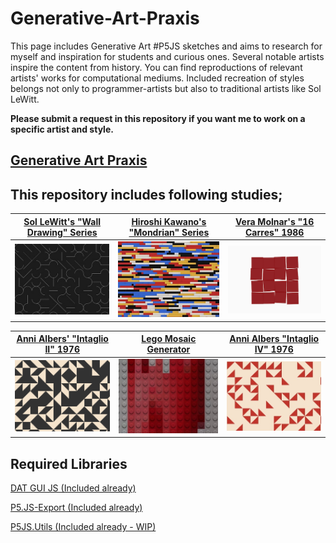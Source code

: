 # Generative-Art-Praxis
This page includes Generative Art #P5JS sketches and aims to research for myself and inspiration for students and curious ones. Several notable artists inspire the content from history. You can find reproductions of relevant artists' works for computational mediums. Included recreation of styles belongs not only to programmer-artists but also to traditional artists like Sol LeWitt.

**Please submit a request in this repository if you want me to work on a specific artist and style.**

## [Generative Art Praxis](https://github.com/alptugan/Generative-Art-Praxis)


## This repository includes following studies;

[Sol LeWitt's "Wall Drawing" Series](https://github.com/alptugan/Generative-Art-Praxis/tree/main/01_Sol_Lewitt_Wall_drawing_generator_01) | [Hiroshi Kawano's "Mondrian" Series](https://github.com/alptugan/Generative-Art-Praxis/tree/main/03_Hiroshi-Kawano) | [Vera Molnar's "16 Carres" 1986](https://github.com/alptugan/Generative-Art-Praxis/tree/main/04_Vera_Molnar-16_Carres_1986)
------------- | ------------- | -------------
![](01_Sol_Lewitt_Wall_drawing_generator_01/export/ss.jpg)  | ![](03_Hiroshi-Kawano/export/ss.jpg) | ![](04_Vera_Molnar-16_Carres_1986/export/ss.png)

[Anni Albers' "Intaglio II" 1976](https://github.com/alptugan/Generative-Art-Praxis/tree/main/05_Annie_Albers-Intaglio_II-1976) | [Lego Mosaic Generator](https://github.com/alptugan/Generative-Art-Praxis/tree/main/06_ImageProcessing_Lego_Brick) | [Anni Albers "Intaglio IV" 1976](https://github.com/alptugan/Generative-Art-Praxis/tree/main/07_Annie_Albers-Intaglio_IV-1976)
------------- | ------------- | -------------
![](05_Annie_Albers-Intaglio_II-1976/export/ss.png)  | ![](06_ImageProcessing_Lego_Brick/ss.jpg) | ![](07_Annie_Albers-Intaglio_IV-1976/export/sss.jpg)


## Required Libraries
[DAT GUI JS (Included already)](https://github.com/dataarts/dat.gui)

[P5.JS-Export (Included already)](https://github.com/drskullster/p5.js-export)

[P5JS.Utils (Included already - WIP)](https://github.com/alptugan/p5.utils)
